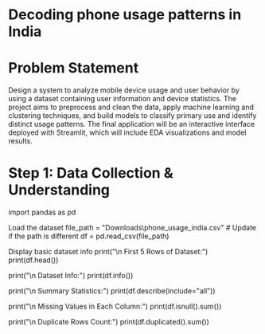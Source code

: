 # Decoding phone usage patterns in India

# Problem Statement
Design a system to analyze mobile device usage and user behavior by using a dataset containing user information and device statistics. The project aims to preprocess and clean the data, apply machine learning and clustering techniques, and build models to classify primary use and identify distinct usage patterns. The final application will be an interactive interface deployed with Streamlit, which will include EDA visualizations and model results.

# Step 1: Data Collection & Understanding
  import pandas as pd
   
  Load the dataset
  file_path = "Downloads\phone_usage_india.csv"  # Update if the path is different
  df = pd.read_csv(file_path)

  Display basic dataset info
  print("\n First 5 Rows of Dataset:")
  print(df.head())

  print("\n Dataset Info:")
  print(df.info())

  print("\n Summary Statistics:")
  print(df.describe(include="all"))

  print("\n Missing Values in Each Column:")
  print(df.isnull().sum())

  print("\n Duplicate Rows Count:")
  print(df.duplicated().sum())
